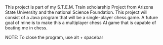This project is part of my S.T.E.M. Train scholarship Project from Arizona State University and the 
national Science Foundation. This project will consist of a Java program that will be a single-player
chess game. A future goal of mine is to make this a multiplayer chess AI game that is capable of
beating me in chess.

NOTE: To close the program, use alt + spacebar
